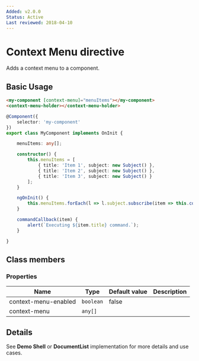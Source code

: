 ```yaml
---
Added: v2.0.0
Status: Active
Last reviewed: 2018-04-10
---
```


# Context Menu directive

Adds a context menu to a component.

## Basic Usage

```html
<my-component [context-menu]="menuItems"></my-component>
<context-menu-holder></context-menu-holder>
```

```ts
@Component({
    selector: 'my-component'
})
export class MyComponent implements OnInit {

    menuItems: any[];

    constructor() {
        this.menuItems = [
            { title: 'Item 1', subject: new Subject() },
            { title: 'Item 2', subject: new Subject() },
            { title: 'Item 3', subject: new Subject() }
        ];
    }

    ngOnInit() {
        this.menuItems.forEach(l => l.subject.subscribe(item => this.commandCallback(item)));
    }

    commandCallback(item) {
        alert(`Executing ${item.title} command.`);
    }

}
```

## Class members

### Properties

| Name | Type | Default value | Description |
| -- | -- | -- | -- |
| context-menu-enabled | `boolean` | false |  |
| context-menu | `any[]` |  |  |

## Details

See **Demo Shell** or **DocumentList** implementation for more details and use cases.
